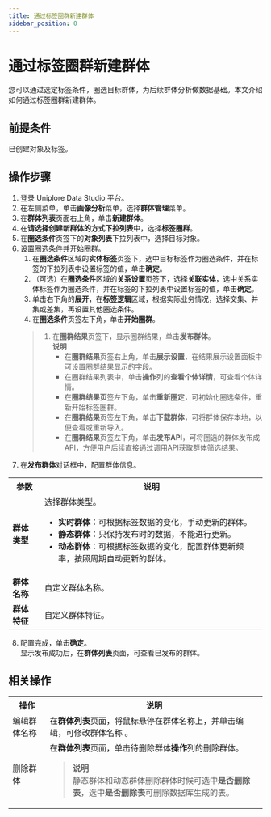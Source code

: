 ```yaml
---
title: 通过标签圈群新建群体
sidebar_position: 0
---
```

# 通过标签圈群新建群体
您可以通过选定标签条件，圈选目标群体，为后续群体分析做数据基础。本文介绍如何通过标签圈群新建群体。

## 前提条件
已创建对象及标签。

## 操作步骤
1. 登录 Uniplore Data Studio 平台。
2. 在左侧菜单，单击**画像分析**菜单，选择**群体管理**菜单。
3. 在**群体列表**页面右上角，单击**新建群体**。
4. 在**请选择创建新群体的方式下拉列表**中，选择**标签圈群**。
5. 在**圈选条件**页签下的**对象列表**下拉列表中，选择目标对象。
6. 设置圈选条件并开始圈群。
    1. 在**圈选条件**区域的**实体标签**页签下，选中目标标签作为圈选条件，并在标签的下拉列表中设置标签的值，单击**确定**。
    2. （可选）在**圈选条件**区域的**关系设置**页签下，选择**关联实体**，选中关系实体标签作为圈选条件，并在标签的下拉列表中设置标签的值，单击**确定**。
    3. 单击右下角的**展开**，在**标签逻辑**区域，根据实际业务情况，选择交集、并集或差集，再设置其他圈选条件。
    4. 在**圈选条件**页签左下角，单击**开始圈群**。
   > 1. 在**圈群结果**页签下，显示圈群结果，单击**发布群体**。  
   > **说明**  
   >    - 在**圈群结果**页签右上角，单击**展示设置**，在结果展示设置面板中可设置圈群结果显示的字段。
   >    - 在圈群结果列表中，单击**操作**列的**查看个体详情**，可查看个体详情。
   >    - 在**圈群结果页**签左下角，单击**重新圈定**，可初始化圈选条件，重新开始标签圈群。
   >    - 在**圈群结果**页签左下角，单击**下载群体**，可将群体保存本地，以便查看或重新导入。
   >    - 在**圈群结果**页签左下角，单击**发布API**，可将圈选的群体发布成API，方便用户后续直接通过调用API获取群体筛选结果。
7. 在**发布群体**对话框中，配置群体信息。

<table>
    <tr>
        <th>参数</th>
        <th>说明</th>
    </tr>
    <tr>
        <td><strong>群体类型</strong></td>
        <td>
            选择群体类型。
            <br/>
            <ul>
                <li><strong>实时群体</strong>：可根据标签数据的变化，手动更新的群体。</li>
                <li><strong>静态群体</strong>：只保持发布时的数据，不能进行更新。</li>
                <li><strong>动态群体</strong>：可根据标签数据的变化，配置群体更新频率，按照周期自动更新的群体。</li>
            </ul>
        </td>
    </tr>
    <tr>
        <td><strong>群体名称</strong></td>
        <td>自定义群体名称。</td>
    </tr>
    <tr>
        <td><strong>群体特征</strong></td>
        <td>自定义群体特征。</td>
    </tr>
</table>

8. 配置完成，单击**确定**。  
显示发布成功后，在**群体列表**页面，可查看已发布的群体。

## 相关操作
<table>
    <tr>
        <th>操作</th>
        <th>说明</th>
    </tr>
    <tr>
        <td>编辑群体名称</td>
        <td>在<strong>群体列表</strong>页面，将鼠标悬停在群体名称上，并单击编辑，可修改群体名称 。</td>
    </tr>
    <tr>
        <td>删除群体</td>
        <td>
            在<strong>群体列表</strong>页面，单击待删除群体<strong>操作</strong>列的删除群体。
            <br/>
            <blockquote>
                <strong>说明</strong>
                <br/>
                静态群体和动态群体删除群体时候可选中<strong>是否删除表</strong>，选中<strong>是否删除表</strong>可删除数据库生成的表。
            </blockquote>
        </td>
    </tr>
</table>